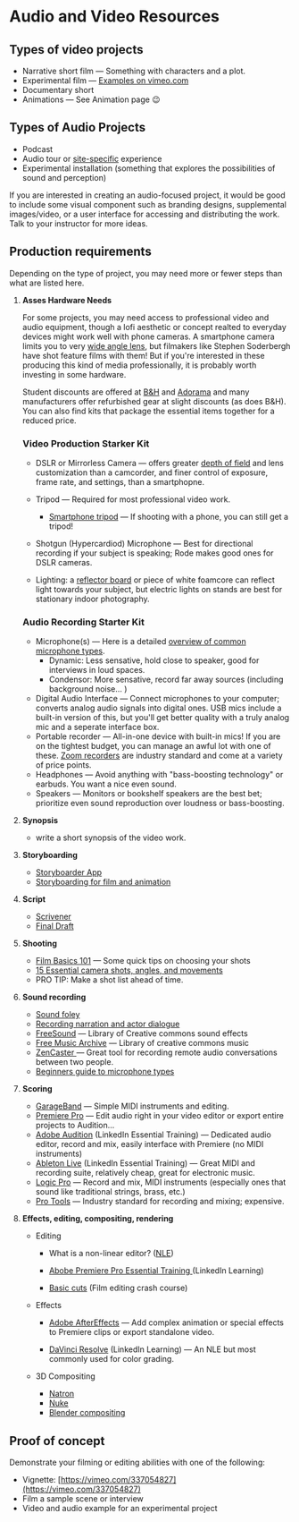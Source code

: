 # Audio and Video Resources

## Types of video projects

* Narrative short film — Something with characters and a plot.
* Experimental film —  [Examples on vimeo.com](https://vimeo.com/categories/experimental)
* Documentary short
* Animations — See Animation page 😉

## Types of Audio Projects
* Podcast 
* Audio tour or [site-specific](https://www.guggenheim.org/artwork/movement/site-specific-artenvironmental-art) experience
* Experimental installation \(something that explores the possibilities of sound and perception\)

If you are interested in creating an audio-focused project, it would be good to include some visual component such as branding designs, supplemental images/video, or a user interface for accessing and distributing the work. Talk to your instructor for more ideas.

## Production requirements

Depending on the type of project, you may need more or fewer steps than what are listed here.




1. **Asses Hardware Needs**

   For some projects, you may need access to professional video and audio equipment, though a lofi aesthetic or concept realted to everyday devices might work well with phone cameras. A smartphone camera limits you to very [wide angle lens](https://www.nikonusa.com/en/learn-and-explore/a/tips-and-techniques/understanding-focal-length.html), but filmakers like Stephen Soderbergh have shot feature films with them! But if you're interested in these producing this kind of media professionally, it is probably worth investing in some hardware.

   Student discounts are offered at [B&H](https://www.bhphotovideo.com/find/eduAdvantage.jsp) and [Adorama](https://www.adorama.com/g/edu) and many manufacturers offer refurbished gear at slight discounts \(as does B&H\). You can also find kits that package the essential items together for a reduced price.

   ### Video Production Starker Kit

   * DSLR or Mirrorless Camera — offers greater [depth of field](https://digital-photography-school.com/understanding-depth-field-beginners/) and lens customization than a camcorder, and finer control of exposure, frame rate, and settings, than a smartphopne.

   * Tripod — Required for most professional video work.
      * [Smartphone tripod](https://www.amazon.com/Joby-GripTight-Smartphone-Action-Flexible/dp/B075M7MK35) — If shooting with a phone, you can still get a tripod!

   * Shotgun \(Hypercardiod\) Microphone — Best for directional recording if your subject is speaking; Rode makes good ones for DSLR cameras.

   * Lighting: a [reflector board](https://www.bhphotovideo.com/c/product/1016048-REG/raya_cr_51_42_5_in_1_collapsible_reflector_disc.html) or piece of white foamcore can reflect light towards your subject, but electric lights on stands are best for stationary indoor photography.

   ### Audio Recording Starter Kit

   * Microphone(s) — Here is a detailed [overview of common microphone types](https://ehomerecordingstudio.com/types-of-microphones/).
      * Dynamic: Less sensative, hold close to speaker, good for interviews in loud spaces.
      * Condensor: More sensative, record far away sources \(including background noise... \)
   * Digital Audio Interface — Connect microphones to your computer; converts analog audio signals into digital ones. USB mics include a built-in version of this, but you'll get better quality with a truly analog mic and a seperate interface box. 
   * Portable recorder — All-in-one device with built-in mics! If you are on the tightest budget, you can manage an awful lot with one of these. [Zoom recorders](https://www.zoom-na.com) are industry standard and come at a variety of price points.
   * Headphones — Avoid anything with "bass-boosting technology" or earbuds. You want a nice even sound.
   * Speakers — Monitors or bookshelf speakers are the best bet; prioritize even sound reproduction over loudness or bass-boosting.

2. **Synopsis**

   * write a short synopsis of the video work.

3. **Storyboarding**

   * [Storyboarder App](https://wonderunit.com/storyboarder/)
   * [Storyboarding for film and animation](https://www.youtube.com/watch?v=RQsvhq28sOI)

4. **Script**
   * [Scrivener](https://www.literatureandlatte.com/scrivener/overview)
   * [Final Draft](https://www.finaldraft.com/)
5. **Shooting**
   * [Film Basics 101](https://www.youtube.com/watch?v=mB_9X354BWc) — Some quick tips on choosing your shots
   * [15 Essential camera shots, angles, and movements](https://www.youtube.com/watch?v=7y0ouVBcogU)
   * PRO TIP: Make a shot list ahead of time.
   
5. **Sound recording**
   * [Sound foley](https://www.youtube.com/watch?v=U_tqB4IZvMk)
   * [Recording narration and actor dialogue](http://www.scarycow.com/lowbudgetaudio/)
   * [FreeSound](https://freesound.org/) — Library of Creative commons sound effects
   * [Free Music Archive](https://freemusicarchive.org/) — Library of creative commons music
   * [ZenCaster ](https://zencastr.com/)— Great tool for recording remote audio conversations between two people.
   * [Beginners guide to microphone types](https://ehomerecordingstudio.com/types-of-microphones/)
6. **Scoring**

   * [GarageBand](https://www.linkedin.com/learning/premiere-pro-guru-audio-workflow-and-the-essential-sound-panel/) — Simple MIDI instruments and editing. 
   * [Premiere Pro](https://www.linkedin.com/learning/premiere-pro-guru-audio-workflow-and-the-essential-sound-panel/) — Edit audio right in your video editor or export entire projects to Audition...
   * [Adobe Audition](https://www.linkedin.com/learning/audition-cc-2019-essential-training/discover-adobe-audition-2019?u=76811570) \(LinkedIn Essential Training\) — Dedicated audio editor, record and mix, easily interface with Premiere \(no MIDI instruments\)
   * [Ableton Live](https://www.linkedin.com/learning/premiere-pro-guru-audio-workflow-and-the-essential-sound-panel/) \(LinkedIn Essential Training\) — Great MIDI and recording suite, relatively cheap, great for electronic music.
   * [Logic Pro](https://www.apple.com/logic-pro/) — Record and mix, MIDI instruments \(especially ones that sound like traditional strings, brass, etc.\)
   * [Pro Tools](https://www.lynda.com/Pro-Tools-8-tutorials/film-scoring/52768-2.html?org=psu.edu) — Industry standard for recording and mixing; expensive.

7. **Effects, editing, compositing, rendering**

   * Editing

     * What is a non-linear editor? \([NLE](https://en.wikipedia.org/wiki/Non-linear_editing_system)\)

     * [Abobe Premiere Pro Essential Training ](https://www.linkedin.com/learning/premiere-pro-2020-essential-training/welcome?u=76811570)\(LinkedIn Learning\)
     * [Basic cuts](https://www.youtube.com/watch?v=RzgLbuj6dHM) \(Film editing crash course\)

   * Effects

     * [Adobe AfterEffects](https://www.linkedin.com/learning/after-effects-cc-2019-essential-training-vfx/welcome?u=76811570) — Add complex animation or special effects to Premiere clips or export standalone video.
       
     * [DaVinci Resolve](https://www.linkedin.com/learning/learning-davinci-resolve-16/getting-up-to-speed-with-davinci-resolve-16?u=76811570)  \(LinkedIn Learning\) — An NLE but most commonly used for color grading.
   * 3D Compositing

     * [Natron](https://natrongithub.github.io/)
     * [Nuke](https://www.foundry.com/products/nuke)
     * [Blender compositing](https://www.youtube.com/watch?v=A0lvJXc19Kk)

## Proof of concept

Demonstrate your filming or editing abilities with one of the following:

* Vignette: [https://vimeo.com/337054827](https://vimeo.com/337054827)
* Film a sample scene or interview
* Video and audio example for an experimental project



